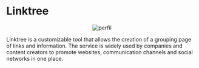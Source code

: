 # Linktree

<p align="center">
<a><img alt="perfil" src="https://raw.githubusercontent.com/sebastianjnuwu/sebastianjnuwu/main/imagens/dazai.png"
</a>
</p>

Linktree is a customizable tool that allows the creation of a grouping page of links and information. The service is widely used by companies and content creators to promote websites, communication channels and social networks in one place.
